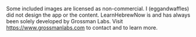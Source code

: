Some included images are licensed as non-commercial.
I (eggandwaffles) did not design the app or the content. LearnHebrewNow is and has always been solely developed by Grossman Labs. Visit https://www.grossmanlabs.com to contact and to learn more.